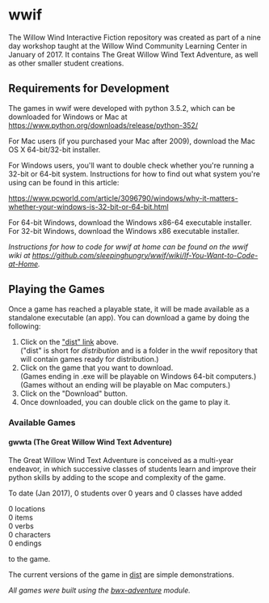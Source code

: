 # wwif

The Willow Wind Interactive Fiction repository was created as part of a
nine day workshop taught at the Willow Wind Community Learning Center in
January of 2017.  It contains The Great Willow Wind Text Adventure, as well as
other smaller student creations.

## Requirements for Development

The games in wwif were developed with python 3.5.2, which can be downloaded for Windows or Mac at https://www.python.org/downloads/release/python-352/

For Mac users (if you purchased your Mac after 2009), download the Mac OS X 64-bit/32-bit installer.

For Windows users, you'll want to double check whether you're running a 32-bit or 64-bit system.  Instructions for how to find out what system you're using can be found in this article:

  https://www.pcworld.com/article/3096790/windows/why-it-matters-whether-your-windows-is-32-bit-or-64-bit.html

For 64-bit Windows, download the Windows x86-64 executable installer.  
For 32-bit Windows, download the Windows x86 executable installer.

*Instructions for how to code for wwif at home can be found on the wwif wiki at https://github.com/sleepinghungry/wwif/wiki/If-You-Want-to-Code-at-Home.*

## Playing the Games

Once a game has reached a playable state, it will be made available as a standalone executable (an app).  You can download a game by doing the following:

1. Click on the ["dist" link](https://github.com/sleepinghungry/wwif/tree/master/dist) above.  
   ("dist" is short for *distribution* and is a folder in the wwif repository that will contain games ready for distribution.)
2. Click on the game that you want to download.  
   (Games ending in .exe will be playable on Windows 64-bit computers.)  
   (Games without an ending will be playable on Mac computers.)
3. Click on the "Download" button.
4. Once downloaded, you can double click on the game to play it.

### Available Games

#### gwwta (The Great Willow Wind Text Adventure)

The Great Willow Wind Text Adventure is conceived as a multi-year endeavor, in
which successive classes of students learn and improve their python skills by
adding to the scope and complexity of the game.

To date (Jan 2017), 0 students over 0 years and 0 classes have added  
  
0 locations  
0 items  
0 verbs  
0 characters  
0 endings  
  
to the game.

The current versions of the game in [dist](https://github.com/sleepinghungry/wwif/tree/master/dist) are simple demonstrations.

*All games were built using the [bwx-adventure](https://github.com/gever/bwx-adventure) module.*
